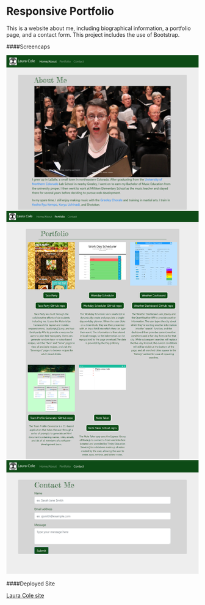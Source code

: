 # Responsive Portfolio

This is a website about me, including biographical information, a portfolio page, and a contact form. This project includes the use of Bootstrap.

####Screencaps

![AboutMe screencap](/assets/about-me-page-screencap.png)
![Portfolio screencap](/assets/portfolio-page-screencap.png)
![Contact screencap](/assets/contact-page-screencap.png)

####Deployed Site

[Laura Cole site](https://lauracole1900.github.io/ResponsivePortfolioAboutMe/)